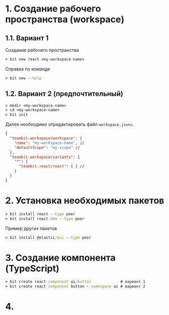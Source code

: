 # 1. Создание рабочего пространства (workspace)
## 1.1. Вариант 1
Создание рабочего пространства
```cmd
> bit new react <my-workspace-name>
```
Справка по команде
```cmd
> bit new --help
```
## 1.2. Вариант 2 (предпочтительный)
```cmd
> mkdir <my-workspace-name>
> cd <my-workspace-name>
> bit init
```
Далее необходимо отредактировать файл `workspace.jsonc`.
```json
{
  "teambit.workspace/workspace": {    
    "name": "my-workspace-name", //
    "defaultScope": "my-scope" //
  },
  "teambit.workspace/variants": {    
    "*": {      
      "teambit.react/react": { } //
    }
  }
}
```
# 2. Установка необходимых пакетов
```cmd
> bit install react --type peer
> bit install react-dom --type peer
```
Пример других пакетов
```cmd
> bit install @elastic/eui --type peer
```
# 3. Создание компонента (TypeScript)
```cmd
> bit create react-component ui/button             # вариант 1
> bit create react-component button --namespace ui # вариант 2
```
# 4.
